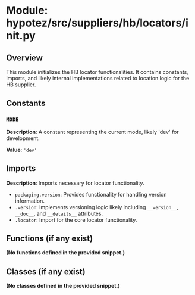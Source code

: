 # Module: hypotez/src/suppliers/hb/locators/__init__.py

## Overview

This module initializes the HB locator functionalities.  It contains constants, imports, and likely internal implementations related to location logic for the HB supplier.


## Constants

### `MODE`

**Description**:  A constant representing the current mode, likely 'dev' for development.

**Value**: `'dev'`


## Imports

**Description**: Imports necessary for locator functionality.

- `packaging.version`: Provides functionality for handling version information.
- `.version`:  Implements versioning logic likely including  `__version__`, `__doc__`, and `__details__` attributes.
- `.locator`: Import for the core locator functionality.


## Functions (if any exist)

**(No functions defined in the provided snippet.)**

## Classes (if any exist)

**(No classes defined in the provided snippet.)**